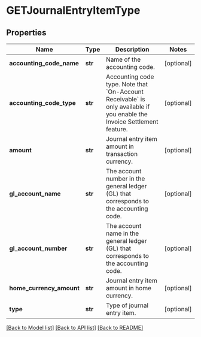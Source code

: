 # GETJournalEntryItemType

## Properties
Name | Type | Description | Notes
------------ | ------------- | ------------- | -------------
**accounting_code_name** | **str** | Name of the accounting code.  | [optional] 
**accounting_code_type** | **str** | Accounting code type.  Note that &#x60;On-Account Receivable&#x60; is only available if you enable the Invoice Settlement feature.   | [optional] 
**amount** | **str** | Journal entry item amount in transaction currency.  | [optional] 
**gl_account_name** | **str** | The account number in the general ledger (GL) that corresponds to the accounting code.  | [optional] 
**gl_account_number** | **str** | The account name in the general ledger (GL) that corresponds to the accounting code.  | [optional] 
**home_currency_amount** | **str** | Journal entry item amount in home currency.  | [optional] 
**type** | **str** | Type of journal entry item.  | [optional] 

[[Back to Model list]](../README.md#documentation-for-models) [[Back to API list]](../README.md#documentation-for-api-endpoints) [[Back to README]](../README.md)



